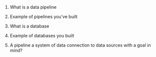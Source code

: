 
1. What is a data pipeline
2. Example of pipelines you’ve built 
3. What is a database
4. Example of databases you built

1. A pipeline a system of data connection to data sources with a goal in mind?